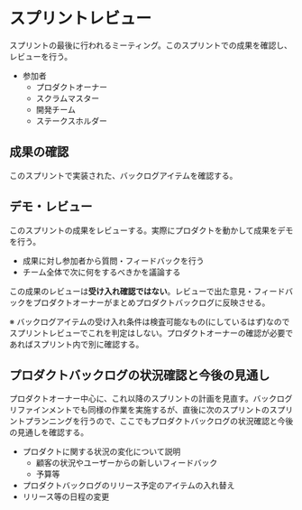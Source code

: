 # スプリントレビュー

スプリントの最後に行われるミーティング。このスプリントでの成果を確認し、レビューを行う。


- 参加者
  - プロダクトオーナー
  - スクラムマスター
  - 開発チーム
  - ステークスホルダー


## 成果の確認

このスプリントで実装された、バックログアイテムを確認する。

## デモ・レビュー

このスプリントの成果をレビューする。実際にプロダクトを動かして成果をデモを行う。

- 成果に対し参加者から質問・フィードバックを行う
- チーム全体で次に何をするべきかを議論する

この成果のレビューは**受け入れ確認ではない**。レビューで出た意見・フィードバックをプロダクトオーナーがまとめプロダクトバックログに反映させる。


※ バックログアイテムの受け入れ条件は検査可能なもの(にしているはず)なのでスプリントレビューでこれを判定はしない。プロダクトオーナーの確認が必要であればスプリント内で別に確認する。

## プロダクトバックログの状況確認と今後の見通し

プロダクトオーナー中心に、これ以降のスプリントの計画を見直す。バックログリファインメントでも同様の作業を実施するが、直後に次のスプリントのスプリントプランニングを行うので、ここでもプロダクトバックログの状況確認と今後の見通しを確認する。

- プロダクトに関する状況の変化について説明
    - 顧客の状況やユーザーからの新しいフィードバック
    - 予算等
- プロダクトバックログのリリース予定のアイテムの入れ替え
- リリース等の日程の変更






